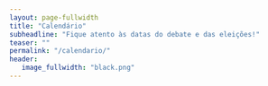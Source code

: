 ```yaml
---
layout: page-fullwidth
title: "Calendário"
subheadline: "Fique atento às datas do debate e das eleições!"
teaser: ""
permalink: "/calendario/"
header:
   image_fullwidth: "black.png"
---
```

<!--table>
    <tr>
        <td><b><center>Data</center></b></td>
        <td><b><center>Horário</center></b></td>
        <td><b><center>Evento</center></b></td>
        <td><b><center>Local</center></b></td>
    </tr><tr>
        <td>24 de novembro (terça-feira)</td>
        <td>19h00</td>
        <td>Debate entre as chapas</td>
        <td>A ser definido</td>
    </tr><tr>
        <td>30 de novembro (segunda-feira)</td>
        <td>Dia todo</td>
        <td>Eleições</td>
        <td>Plataforma Helios(online)</td>
    </tr><tr>
        <td>01 de dezembro (terça-feira)</td>
        <td>Dia todo</td>
        <td>Eleições</td>
        <td>Plataforma Helios(online)</td>
    </tr><tr>
        <td>02 de dezembro (quarta-feira)</td>
        <td>Dia todo</td>
        <td>Eleições</td>
        <td>Plataforma Helios(online)</td>
    </tr><tr>
        <td>03 de dezembro (quinta-feira)</td>
        <td>Até as 15h</td>
        <td>Eleições</td>
        <td>Plataforma Helios(online)</td>
</table-->
